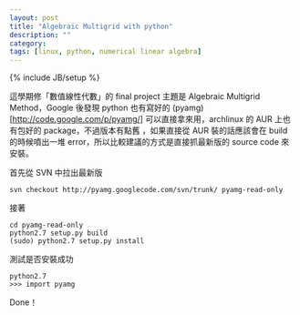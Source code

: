 ```yaml
---
layout: post
title: "Algebraic Multigrid with python"
description: ""
category: 
tags: [linux, python, numerical linear algebra]
---
```

{% include JB/setup %}

這學期修「數值線性代數」的 final project 主題是 Algebraic Multigrid Method，Google 後發現 python 也有寫好的 (pyamg)[http://code.google.com/p/pyamg/] 可以直接拿來用，archlinux 的 AUR 上也有包好的 package，不過版本有點舊
，如果直接從 AUR 裝的話應該會在 build 的時候噴出一堆 error，所以比較建議的方式是直接抓最新版的 source code 來安裝。

首先從 SVN 中拉出最新版

    svn checkout http://pyamg.googlecode.com/svn/trunk/ pyamg-read-only

接著

    cd pyamg-read-only
    python2.7 setup.py build
    (sudo) python2.7 setup.py install

測試是否安裝成功

    python2.7
    >>> import pyamg

Done！

